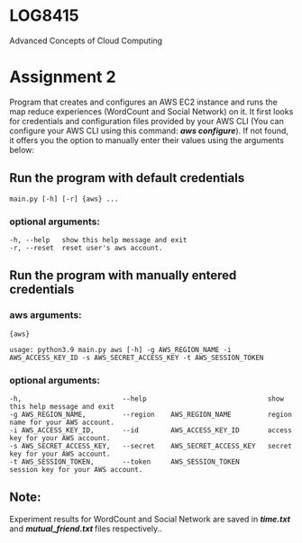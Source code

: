 # LOG8415

Advanced Concepts of Cloud Computing

# Assignment 2

<p>Program that creates and configures an AWS EC2 instance and runs the map reduce experiences (WordCount and Social Network) on it. It first looks for credentials and configuration files provided by your AWS CLI (You can configure your AWS CLI using this command: <em><strong>aws configure</strong></em>). If not found, it offers you the option to manually enter their values using the arguments below:</p>

## Run the program with default credentials

    main.py [-h] [-r] {aws} ...

### optional arguments:

    -h, --help   show this help message and exit
    -r, --reset  reset user's aws account.

## Run the program with manually entered credentials

### aws arguments:

    {aws}
    
    usage: python3.9 main.py aws [-h] -g AWS_REGION_NAME -i AWS_ACCESS_KEY_ID -s AWS_SECRET_ACCESS_KEY -t AWS_SESSION_TOKEN

### optional arguments:

    -h,                         --help                              show this help message and exit
    -g AWS_REGION_NAME,         --region    AWS_REGION_NAME         region name for your AWS account.
    -i AWS_ACCESS_KEY_ID,       --id        AWS_ACCESS_KEY_ID       access key for your AWS account.
    -s AWS_SECRET_ACCESS_KEY,   --secret    AWS_SECRET_ACCESS_KEY   secret key for your AWS account.
    -t AWS_SESSION_TOKEN,       --token     AWS_SESSION_TOKEN       session key for your AWS account.

## Note:

<p>Experiment results for WordCount and Social Network are saved in <em><strong>time.txt</strong></em> and <em><strong>mutual_friend.txt </strong></em> files respectively..</p>